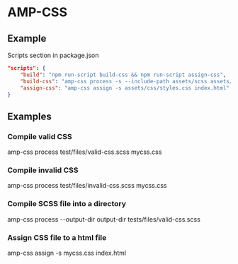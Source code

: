 # AMP-CSS

## Example

Scripts section in package.json
```json
"scripts": {
    "build": "npm run-script build-css && npm run-script assign-css",
    "build-css": "amp-css process -s --include-path assets/scss assets/scss/styles.scss > assets/css/styles.css",
    "assign-css": "amp-css assign -s assets/css/styles.css index.html"
}
```

## Examples

### Compile valid CSS

amp-css process test/files/valid-css.scss mycss.css

### Compile invalid CSS

amp-css process test/files/invalid-css.scss mycss.css

### Compile SCSS file into a directory

amp-css process --output-dir output-dir tests/files/valid-css.scss

### Assign CSS file to a html file

amp-css assign -s mycss.css index.html